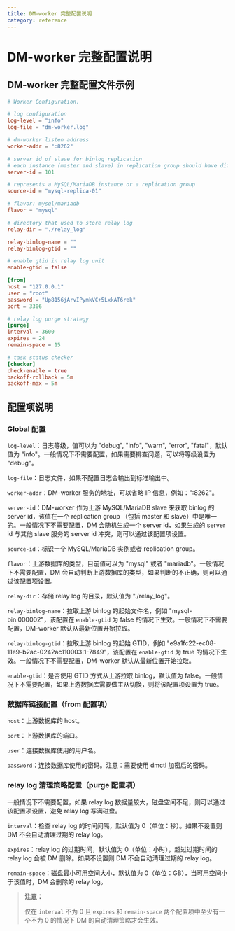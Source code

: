 ```yaml
---
title: DM-worker 完整配置说明
category: reference
---
```


# DM-worker 完整配置说明

## DM-worker 完整配置文件示例

```toml
# Worker Configuration.

# log configuration
log-level = "info"
log-file = "dm-worker.log"

# dm-worker listen address
worker-addr = ":8262"

# server id of slave for binlog replication
# each instance (master and slave) in replication group should have different server id
server-id = 101

# represents a MySQL/MariaDB instance or a replication group
source-id = "mysql-replica-01"

# flavor: mysql/mariadb
flavor = "mysql"

# directory that used to store relay log
relay-dir = "./relay_log"

relay-binlog-name = ""
relay-binlog-gtid = ""

# enable gtid in relay log unit
enable-gtid = false

[from]
host = "127.0.0.1"
user = "root"
password = "Up8156jArvIPymkVC+5LxkAT6rek"
port = 3306

# relay log purge strategy
[purge]
interval = 3600
expires = 24
remain-space = 15

# task status checker
[checker]
check-enable = true
backoff-rollback = 5m
backoff-max = 5m
```

## 配置项说明

### Global 配置

`log-level`：日志等级，值可以为 "debug", "info", "warn", "error", "fatal"，默认值为 "info"。一般情况下不需要配置，如果需要排查问题，可以将等级设置为 "debug"。

`log-file`：日志文件，如果不配置日志会输出到标准输出中。

`worker-addr`：DM-worker 服务的地址，可以省略 IP 信息，例如：":8262"。

`server-id`：DM-worker 作为上游 MySQL/MariaDB slave 来获取 binlog 的 server id，该值在一个 replication group （包括 master 和 slave）中是唯一的。一般情况下不需要配置，DM 会随机生成一个 server id，如果生成的 server id 与其他 slave 服务的 server id 冲突，则可以通过该配置项设置。

`source-id`：标识一个 MySQL/MariaDB 实例或者 replication group。

`flavor`：上游数据库的类型，目前值可以为 "mysql" 或者 "mariadb"。一般情况下不需要配置，DM 会自动判断上游数据库的类型，如果判断的不正确，则可以通过该配置项设置。

`relay-dir`：存储 relay log 的目录，默认值为 "./relay_log"。

`relay-binlog-name`：拉取上游 binlog 的起始文件名，例如 "mysql-bin.000002"，该配置在 `enable-gtid` 为 false 的情况下生效。一般情况下不需要配置，DM-worker 默认从最新位置开始拉取。

`relay-binlog-gtid`：拉取上游 binlog 的起始 GTID，例如 "e9a1fc22-ec08-11e9-b2ac-0242ac110003:1-7849"，该配置在 `enable-gtid` 为 true 的情况下生效。一般情况下不需要配置，DM-worker 默认从最新位置开始拉取。

`enable-gtid`：是否使用 GTID 方式从上游拉取 binlog，默认值为 false。一般情况下不需要配置，如果上游数据库需要做主从切换，则将该配置项设置为 true。

### 数据库链接配置（from 配置项）

`host`：上游数据库的 host。

`port`：上游数据库的端口。

`user`：连接数据库使用的用户名。

`password`：连接数据库使用的密码。注意：需要使用 dmctl 加密后的密码。

### relay log 清理策略配置（purge 配置项）

一般情况下不需要配置，如果 relay log 数据量较大，磁盘空间不足，则可以通过该配置项设置，避免 relay log 写满磁盘。

`interval`：检查 relay log 的时间间隔，默认值为 0（单位：秒）。如果不设置则 DM 不会自动清理过期的 relay log。

`expires`：relay log 的过期时间，默认值为 0（单位：小时），超过过期时间的 relay log 会被 DM 删除。如果不设置则 DM 不会自动清理过期的 relay log。

`remain-space`：磁盘最小可用空间大小，默认值为 0（单位：GB），当可用空间小于该值时，DM 会删除的 relay log。

> **注意：**
>
> 仅在 `interval` 不为 0 且 `expires` 和 `remain-space` 两个配置项中至少有一个不为 0 的情况下 DM 的自动清理策略才会生效。